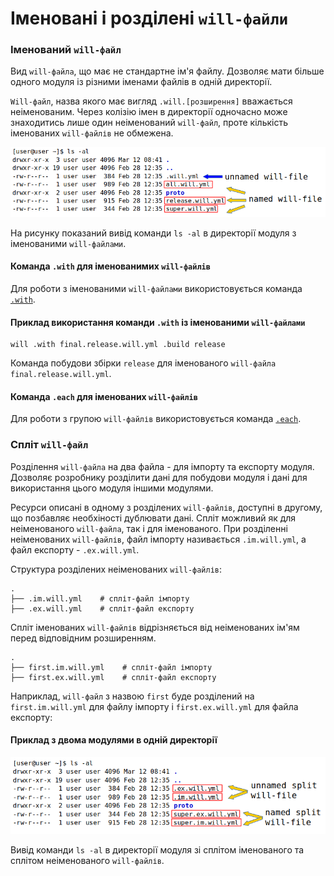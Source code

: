 # Іменовані і розділені `will-файли`

### Іменований <code>will-файл</code>

Вид <code>will-файла</code>, що має не стандартне ім'я файлу. Дозволяє мати більше одного модуля із різними іменами файлів в одній директорії.

`Will-файл`, назва якого має вигляд `.will.[розширення]` вважається неіменованим. Через колізію імен в директорії одночасно може знаходитись лише один неіменований `will-файл`, проте кількість іменованих `will-файлів` не обмежена.

![will.file.named.unnamed.png](./Images/will.file.named.unnamed.png)  

На рисунку показаний вивід команди `ls -al` в директорії модуля з іменованими `will-файлами`.

#### Команда `.with` для іменованимих `will-файлів`

Для роботи з іменованими `will-файлами` використовується команда [`.with`](../tutorial/WillFileNamed.md).

#### Приклад використання команди `.with` із іменованими `will-файлами`

```
will .with final.release.will.yml .build release
```

Команда побудови збірки `release` для іменованого `will-файла` `final.release.will.yml`.

#### Команда `.each` для іменованих `will-файлів`

Для роботи з групою `will-файлів` використовується команда [`.each`](../tutorial/CommandEach.md).

### Спліт <code>will-файл</code>

Розділення <code>will-файла</code> на два файла - для імпорту та експорту модуля. Дозволяє розробнику розділити дані для побудови модуля і дані для використання цього модуля іншими модулями.

Ресурси описані в одному з розділених `will-файлів`, доступні в другому, що позбавляє необхіності дублювати дані. Спліт можливий як для неіменованого `will-файла`, так і для іменованого. При розділенні неіменованих `will-файлів`, файл імпорту називається `.im.will.yml`, а файл експорту - `.ex.will.yml`.  

Структура розділених неіменованих `will-файлів`:   

```
.
├── .im.will.yml    # спліт-файл імпорту
├── .ex.will.yml    # спліт-файл експорту

```

Спліт іменованих `will-файлів` відрізняється від неіменованих ім'ям перед відповідним розширенням.
```
.
├── first.im.will.yml    # спліт-файл імпорту
├── first.ex.will.yml    # спліт-файл експорту

```
Наприклад, `will-файл` з назвою `first` буде розділений на `first.im.will.yml` для файлу імпорту і `first.ex.will.yml` для файла експорту:  

#### Приклад з двома модулями в одній директорії

![will.file.split.png](./Images/will.file.split.png)

Вивід команди `ls -al` в директорії модуля зі сплітом іменованого та сплітом неіменованого `will-файлів`.
